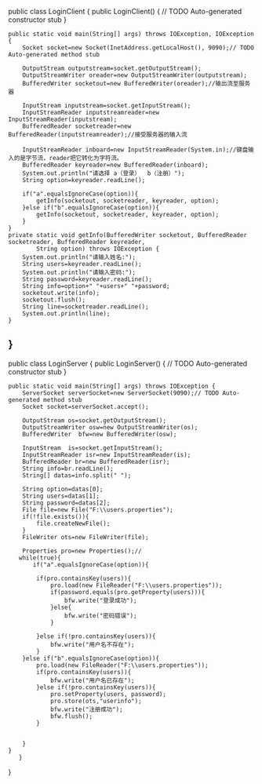 public class LoginClient {
	public LoginClient() {
		// TODO Auto-generated constructor stub
	}

	public static void main(String[] args) throws IOException, IOException {
		Socket socket=new Socket(InetAddress.getLocalHost(), 9090);// TODO Auto-generated method stub
        
		OutputStream outputstream=socket.getOutputStream();
        OutputStreamWriter oreader=new OutputStreamWriter(outputstream);
        BufferedWriter socketout=new BufferedWriter(oreader);//输出流至服务器
        
        InputStream inputstream=socket.getInputStream();
        InputStreamReader inputstreamreader=new InputStreamReader(inputstream);
        BufferedReader socketreader=new BufferedReader(inputstreamreader);//接受服务器的输入流
        
        InputStreamReader inboard=new InputStreamReader(System.in);//键盘输入的是字节流，reader把它转化为字符流。
        BufferedReader keyreader=new BufferedReader(inboard);
        System.out.println("请选择 a（登录）  b（注册）");
        String option=keyreader.readLine();
        
        if("a".equalsIgnoreCase(option)){
        	getInfo(socketout, socketreader, keyreader, option);
        }else if("b".equalsIgnoreCase(option)){
        	getInfo(socketout, socketreader, keyreader, option);
        }    
	}
	private static void getInfo(BufferedWriter socketout, BufferedReader socketreader, BufferedReader keyreader,
			String option) throws IOException {
		System.out.println("请输入姓名:");
		String users=keyreader.readLine();
		System.out.println("请输入密码:");
		String password=keyreader.readLine();
		String info=option+" "+users+" "+password;
		socketout.write(info);
		socketout.flush();
		String line=socketreader.readLine();
		System.out.println(line);
	}
}
-----------------
public class LoginServer {
public LoginServer() {
		// TODO Auto-generated constructor stub
	}

	public static void main(String[] args) throws IOException {
		ServerSocket serverSocket=new ServerSocket(9090);// TODO Auto-generated method stub
        Socket socket=serverSocket.accept();               
		
        OutputStream os=socket.getOutputStream();
        OutputStreamWriter osw=new OutputStreamWriter(os);
        BufferedWriter  bfw=new BufferedWriter(osw);
        
        InputStream  is=socket.getInputStream();
		InputStreamReader isr=new InputStreamReader(is);
        BufferedReader br=new BufferedReader(isr);
        String info=br.readLine();
        String[] datas=info.split(" ");
        
        String option=datas[0];
        String users=datas[1];
        String password=datas[2];
        File file=new File("F:\\users.properties");
        if(!file.exists()){
        	file.createNewFile();
        }
        FileWriter ots=new FileWriter(file);
    	
        Properties pro=new Properties();//
       while(true){
    	   if("a".equalsIgnoreCase(option)){
       
        	if(pro.containsKey(users)){
        		pro.load(new FileReader("F:\\users.properties"));
        		if(password.equals(pro.getProperty(users))){
        			bfw.write("登录成功");
        		}else{
        			bfw.write("密码错误");
        		}
        		
        	}else if(!pro.containsKey(users)){
        		bfw.write("用户名不存在");
        	}
        }else if("b".equalsIgnoreCase(option)){
            pro.load(new FileReader("F:\\users.properties"));
            if(pro.containsKey(users)){
            	bfw.write("用户名已存在");
            }else if(!pro.containsKey(users)){
            	pro.setProperty(users, password);
                pro.store(ots,"userinfo");
                bfw.write("注册成功");
                bfw.flush();
            }
           
        	
        }       
	}
       }

}

